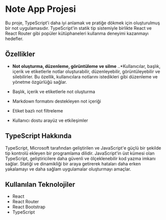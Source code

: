 # Note App Projesi

Bu proje, TypeScript'i daha iyi anlamak ve pratiğe dökmek için oluşturulmuş bir not uygulamasıdır. TypeScript'in statik tip sistemiyle birlikte React ve React Router gibi popüler kütüphaneleri kullanma deneyimi kazanmayı hedefler.

## Özellikler 

* **Not oluşturma, düzenleme, görüntüleme ve silme**
..*Kullanıcılar, başlık, içerik ve etiketlerle notlar oluşturabilir, düzenleyebilir, görüntüleyebilir ve silebilirler. Bu özellik, kullanıcılara notlarını istedikleri gibi düzenleme ve yönetme özgürlüğü sağlar.

* Başlık, içerik ve etiketlerle not oluşturma

* Markdown formatını destekleyen not içeriği
* Etiket bazlı not filtreleme
* Kullanıcı dostu arayüz ve etkileşimler

## TypeScript Hakkında

TypeScript, Microsoft tarafından geliştirilen ve JavaScript'e güçlü bir şekilde tip kontrolü ekleyen bir programlama dilidir. JavaScript'in üst kümesi olan TypeScript, geliştiricilere daha güvenli ve ölçeklenebilir kod yazma imkanı sağlar. Statiği ve dinamikliği bir araya getirerek hataları daha erken yakalamayı ve daha sağlam uygulamalar oluşturmayı amaçlar.


##  Kullanılan Teknolojiler

* React
* React Router
* React Bootstrap
* TypeScript 

